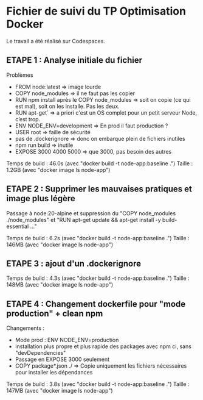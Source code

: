 # Fichier de suivi du TP Optimisation Docker 

Le travail a été réalisé sur Codespaces.

## ETAPE 1 : Analyse initiale du fichier

Problèmes                                                            
- FROM node:latest => image lourde
- COPY node_modules => il ne faut pas les copier
- RUN npm install après le COPY node_modules => soit on copie (ce qui est mal), soit on les installe. Pas les deux.
- RUN apt-get` => a priori c'est un OS complet pour un petit serveur Node, c’est trop.
- ENV NODE_ENV=development => En prod il faut production ?
- USER root => faille de sécurité   
- pas de .dockerignore => donc on embarque plein de fichiers inutiles
- npm run build => inutile 
- EXPOSE 3000 4000 5000 => que 3000, pas besoin des autres

Temps de build : 46.0s (avec "docker build -t node-app:baseline .")
Taille : 1.2GB (avec "docker image ls node-app")

## ETAPE 2 : Supprimer les mauvaises pratiques et image plus légère

Passage à node:20-alpine et suppression du "COPY node_modules ./node_modules" et "RUN apt-get update && apt-get install -y build-essential ..."

Temps de build : 6.2s (avec "docker build -t node-app:baseline .")
Taille : 146MB (avec "docker image ls node-app")

## ETAPE 3 : ajout d'un .dockerignore

Temps de build : 4.3s (avec "docker build -t node-app:baseline .")
Taille : 148MB (avec "docker image ls node-app")

## ETAPE 4 : Changement dockerfile pour "mode production" + clean npm

Changements :
- Mode prod : ENV NODE_ENV=production
- installation plus propre et plus rapide des packages avec npm ci, sans "devDependencies"
- Passage en EXPOSE 3000 seulement
- COPY package*.json ./ => Copie uniquement les fichiers nécessaires pour installer les dépendances

Temps de build : 3.8s (avec "docker build -t node-app:baseline .")
Taille : 147MB (avec "docker image ls node-app")